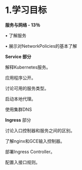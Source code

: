 # 1.学习目标

**服务与网络 - 13％**

• 了解服务

• 展示对NetworkPolicies的基本了解

**Service 部分**

解释Kubernetes服务。

应用程序公开。

讨论可用的服务类型。

启动本地代理。

使用集群DNS

**Ingress** 部分

讨论入口控制器和服务之间的区别。

了解nginx和GCE输入控制器。

部署Ingress Controller。

配置入接口规则。

